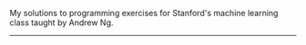 
My solutions to programming exercises for Stanford's machine learning class taught by Andrew Ng.

---------------------------------------------------------

